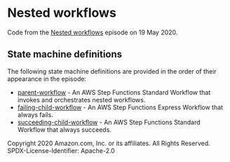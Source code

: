 # Nested workflows

Code from the [Nested workflows][nested-workflows] episode on 19 May 2020.

## State machine definitions

The following state machine definitions are provided in the order of their appearance in the episode:

* [parent-workflow](parent-workflow.asl.json) - An AWS Step Functions Standard Workflow that invokes and orchestrates nested workflows.
* [failing-child-workflow](failing-workflow.asl.json) - An AWS Step Functions Express Workflow that always fails.
* [succeeding-child-workflow](succeeding-workflow.asl.json) - An AWS Step Functions Standard Workflow that always succeeds.

[nested-workflows]: https://youtu.be/FmLdqQMQHFs

Copyright 2020 Amazon.com, Inc. or its affiliates. All Rights Reserved.
SPDX-License-Identifier: Apache-2.0
